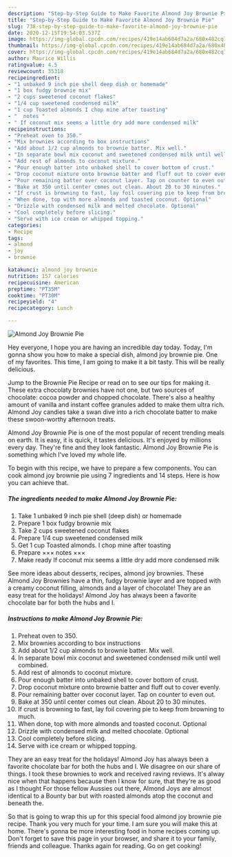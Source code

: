 ```yaml
---
description: "Step-by-Step Guide to Make Favorite Almond Joy Brownie Pie"
title: "Step-by-Step Guide to Make Favorite Almond Joy Brownie Pie"
slug: 738-step-by-step-guide-to-make-favorite-almond-joy-brownie-pie
date: 2020-12-15T19:54:03.537Z
image: https://img-global.cpcdn.com/recipes/419e14ab684d7a2a/680x482cq70/almond-joy-brownie-pie-recipe-main-photo.jpg
thumbnail: https://img-global.cpcdn.com/recipes/419e14ab684d7a2a/680x482cq70/almond-joy-brownie-pie-recipe-main-photo.jpg
cover: https://img-global.cpcdn.com/recipes/419e14ab684d7a2a/680x482cq70/almond-joy-brownie-pie-recipe-main-photo.jpg
author: Maurice Willis
ratingvalue: 4.5
reviewcount: 35318
recipeingredient:
- "1 unbaked 9 inch pie shell deep dish or homemade"
- "1 box fudgy brownie mix"
- "2 cups sweetened coconut flakes"
- "1/4 cup sweetened condensed milk"
- "1 cup Toasted almonds I chop mine after toasting"
- "  notes "
- " If coconut mix seems a little dry add more condensed milk"
recipeinstructions:
- "Preheat oven to 350."
- "Mix brownies according to box instructions"
- "Add about 1/2 cup almonds to brownie batter. Mix well."
- "In separate bowl mix coconut and sweetened condensed milk until well combined."
- "Add rest of almonds to coconut mixture."
- "Pour enough batter into unbaked shell to cover bottom of crust."
- "Drop coconut mixture onto brownie batter and fluff out to cover evenly."
- "Pour remaining batter over coconut layer. Tap on counter to even out."
- "Bake at 350 until center comes out clean. About 20 to 30 minutes."
- "If crust is browning to fast, lay foil covering pie to keep from browning to much."
- "When done, top with more almonds and toasted coconut. Optional"
- "Drizzle with condensed milk and melted chocolate. Optional"
- "Cool completely before slicing."
- "Serve with ice cream or whipped topping."
categories:
- Recipe
tags:
- almond
- joy
- brownie

katakunci: almond joy brownie 
nutrition: 157 calories
recipecuisine: American
preptime: "PT35M"
cooktime: "PT30M"
recipeyield: "4"
recipecategory: Lunch

---
```



![Almond Joy Brownie Pie](https://img-global.cpcdn.com/recipes/419e14ab684d7a2a/680x482cq70/almond-joy-brownie-pie-recipe-main-photo.jpg)

Hey everyone, I hope you are having an incredible day today. Today, I'm gonna show you how to make a special dish, almond joy brownie pie. One of my favorites. This time, I am going to make it a bit tasty. This will be really delicious.

Jump to the Brownie Pie Recipe or read on to see our tips for making it. These extra chocolaty brownies have not one, but two sources of chocolate: cocoa powder and chopped chocolate. There&#39;s also a healthy amount of vanilla and instant coffee granules added to make them ultra rich. Almond Joy candies take a swan dive into a rich chocolate batter to make these swoon-worthy afternoon treats.

Almond Joy Brownie Pie is one of the most popular of recent trending meals on earth. It is easy, it is quick, it tastes delicious. It's enjoyed by millions every day. They're fine and they look fantastic. Almond Joy Brownie Pie is something which I've loved my whole life.


To begin with this recipe, we have to prepare a few components. You can cook almond joy brownie pie using 7 ingredients and 14 steps. Here is how you can achieve that.

<!--inarticleads1-->

##### The ingredients needed to make Almond Joy Brownie Pie:

1. Take 1 unbaked 9 inch pie shell (deep dish) or homemade
1. Prepare 1 box fudgy brownie mix
1. Take 2 cups sweetened coconut flakes
1. Prepare 1/4 cup sweetened condensed milk
1. Get 1 cup Toasted almonds. I chop mine after toasting
1. Prepare  ××× notes ×××
1. Make ready  If coconut mix seems a little dry add more condensed milk


See more ideas about desserts, recipes, almond joy brownies. These Almond Joy Brownies have a thin, fudgy brownie layer and are topped with a creamy coconut filling, almonds and a layer of chocolate! They are an easy treat for the holidays! Almond Joy has always been a favorite chocolate bar for both the hubs and I. 

<!--inarticleads2-->

##### Instructions to make Almond Joy Brownie Pie:

1. Preheat oven to 350.
1. Mix brownies according to box instructions
1. Add about 1/2 cup almonds to brownie batter. Mix well.
1. In separate bowl mix coconut and sweetened condensed milk until well combined.
1. Add rest of almonds to coconut mixture.
1. Pour enough batter into unbaked shell to cover bottom of crust.
1. Drop coconut mixture onto brownie batter and fluff out to cover evenly.
1. Pour remaining batter over coconut layer. Tap on counter to even out.
1. Bake at 350 until center comes out clean. About 20 to 30 minutes.
1. If crust is browning to fast, lay foil covering pie to keep from browning to much.
1. When done, top with more almonds and toasted coconut. Optional
1. Drizzle with condensed milk and melted chocolate. Optional
1. Cool completely before slicing.
1. Serve with ice cream or whipped topping.


They are an easy treat for the holidays! Almond Joy has always been a favorite chocolate bar for both the hubs and I. We disagree on our share of things. I took these brownies to work and received raving reviews. It&#39;s alway nice when that happens because then I know for sure, that they&#39;re as good as I thought For those fellow Aussies out there, Almond Joys are almost identical to a Bounty bar but with roasted almonds atop the coconut and beneath the. 

So that is going to wrap this up for this special food almond joy brownie pie recipe. Thank you very much for your time. I am sure you will make this at home. There's gonna be more interesting food in home recipes coming up. Don't forget to save this page in your browser, and share it to your family, friends and colleague. Thanks again for reading. Go on get cooking!
